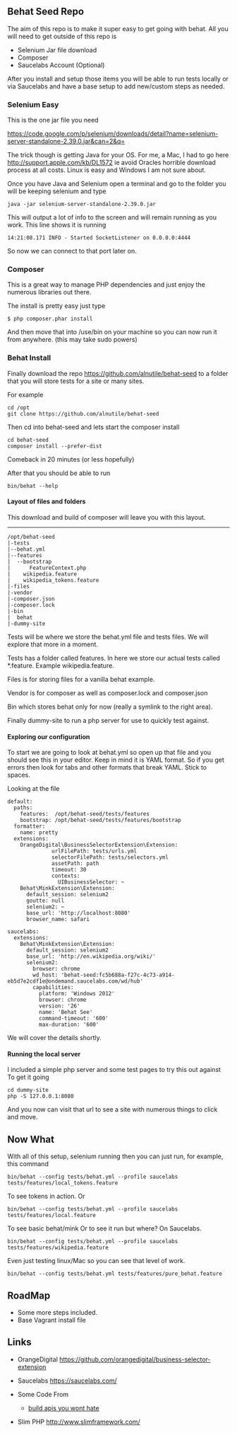 ## Behat Seed Repo

The aim of this repo is to make it super easy to get going with behat. All you will need to get outside of this repo is

  * Selenium Jar file download
  * Composer
  * Saucelabs Account (Optional)
  
After you install and setup those items you will be able to run tests locally or via Saucelabs and have a base setup to add new/custom steps as needed.

### Selenium Easy

This is the one jar file you need

https://code.google.com/p/selenium/downloads/detail?name=selenium-server-standalone-2.39.0.jar&can=2&q=

The trick though is getting Java for your OS. For me, a Mac, I had to go here http://support.apple.com/kb/DL1572 ie avoid Oracles horrible download process at all costs. Linux is easy and Windows I am not sure about.

Once you have Java and Selenium open a terminal and go to the folder you will be keeping selenium and type

~~~
java -jar selenium-server-standalone-2.39.0.jar
~~~

This will output a lot of info to the screen and will remain running as you work. This line shows it is running

~~~
14:21:08.171 INFO - Started SocketListener on 0.0.0.0:4444
~~~

So now we can connect to that port later on.


### Composer

This is a great way to manage PHP dependencies and just enjoy the numerous libraries out there.

The install is pretty easy just type 

~~~
$ php composer.phar install
~~~

And then move that into /use/bin on your machine so you can now run it from anywhere. (this may take sudo powers)

### Behat Install

Finally download the repo https://github.com/alnutile/behat-seed
to a folder that you will store tests for a site or many sites.

For example

~~~
cd /opt
git clone https://github.com/alnutile/behat-seed
~~~

Then cd into behat-seed and lets start the composer install

~~~
cd behat-seed
composer install --prefer-dist
~~~

Comeback in 20 minutes (or less hopefully)

After that you should be able to run 

~~~
bin/behat --help
~~~

#### Layout of files and folders

This download and build of composer will leave you with this layout. 

****

~~~
/opt/behat-seed
|-tests
|--behat.yml
|--features
|  --bootstrap
|      FeatureContext.php
|    wikipedia.feature
|    wikipedia_tokens.feature
|-files
|-vendor
|-composer.json
|-composer.lock
|-bin
|  behat
|-dummy-site
~~~

Tests will be where we store the behat.yml file and tests files. We will explore that more in a moment.

Tests has a folder called features. In here we store our actual tests called *.feature. Example wikipedia.feature. 

Files is for storing files for a vanilla behat example.

Vendor is for composer as well as composer.lock and composer.json

Bin which stores behat only for now (really a symlink to the right area).

Finally dummy-site to run a php server for use to quickly test against.


#### Exploring our configuration

To start we are going to look at behat.yml so open up that file and you should see this in your editor. Keep in mind it is YAML format. So if you get errors then look for tabs and other formats that break YAML. Stick to spaces. 

Looking at the file

~~~
default:
  paths:
    features:  /opt/behat-seed/tests/features
    bootstrap: /opt/behat-seed/tests/features/bootstrap
  formatter:
    name: pretty
  extensions:
    OrangeDigital\BusinessSelectorExtension\Extension:
              urlFilePath: tests/urls.yml
              selectorFilePath: tests/selectors.yml
              assetPath: path
              timeout: 30
              contexts:
                UIBusinessSelector: ~
    Behat\MinkExtension\Extension:
      default_session: selenium2
      goutte: null
      selenium2: ~
      base_url: 'http://localhost:8080'
      browser_name: safari

saucelabs:
  extensions:
    Behat\MinkExtension\Extension:
      default_session: selenium2
      base_url: 'http://en.wikipedia.org/wiki/'
      selenium2:
        browser: chrome
        wd_host: 'behat-seed:fc5b688a-f27c-4c73-a914-eb5d7e2cdf1e@ondemand.saucelabs.com/wd/hub'
        capabilities:
          platform: 'Windows 2012'
          browser: chrome
          version: '26'
          name: 'Behat See'
          command-timeout: '600'
          max-duration: '600'

~~~

We will cover the details shortly. 

#### Running the local server

I included a simple php server and some test pages to try this out against
To get it going

~~~
cd dummy-site
php -S 127.0.0.1:8080
~~~

And you now can visit that url to see a site with numerous things to click and move.

## Now What

With all of this setup, selenium running then you can just run, for example, this command

~~~
bin/behat --config tests/behat.yml --profile saucelabs tests/features/local_tokens.feature
~~~

To see tokens in action. Or

~~~
bin/behat --config tests/behat.yml --profile saucelabs tests/features/local.feature
~~~

To see basic behat/mink Or to see it run but where? On Saucelabs.

~~~
bin/behat --config tests/behat.yml --profile saucelabs tests/features/wikipedia.feature
~~~

Even just testing linux/Mac so you can see that level of work.

~~~
bin/behat --config tests/behat.yml tests/features/pure_behat.feature
~~~

## RoadMap

  * Some more steps included. 
  * Base Vagrant install file

## Links

 * OrangeDigital https://github.com/orangedigital/business-selector-extension

 * Saucelabs https://saucelabs.com/

 * Some Code From 
   * [build apis you wont hate](https://github.com/philsturgeon/build-apis-you-wont-hate/blob/master/chapter8/app/tests/behat/features/bootstrap/FeatureContext.php)
 
 * Slim PHP http://www.slimframework.com/
  

 


